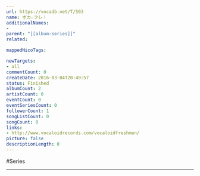 ```yaml
---
url: https://vocadb.net/T/503
name: ボカ☆フレ！
additionalNames: 
- 
parent: "[[album-series]]"
related:

mappedNicoTags:

newTargets:
- all
commentCount: 0
createDate: 2016-03-04T20:49:57
status: Finished
albumCount: 2
artistCount: 0
eventCount: 0
eventSeriesCount: 0
followerCount: 1
songListCount: 0
songCount: 0
links: 
- http://www.vocaloidrecords.com/vocaloidfreshmen/
picture: false
descriptionLength: 0
---
```


#Series



---

